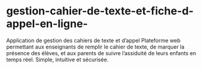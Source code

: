 # gestion-cahier-de-texte-et-fiche-d-appel-en-ligne-
Application de gestion des cahiers de texte et d’appel Plateforme web permettant aux enseignants de remplir le cahier de texte, de marquer la présence des élèves, et aux parents de suivre l’assiduité de leurs enfants en temps réel. Simple, intuitive et sécurisée.
